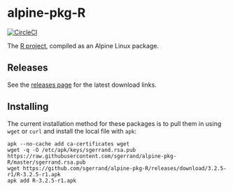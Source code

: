 # alpine-pkg-R

[![CircleCI](https://img.shields.io/circleci/project/sgerrand/alpine-pkg-R/master.svg)](https://circleci.com/gh/sgerrand/alpine-pkg-R)

The [R project][r-project], compiled as an Alpine Linux package.

## Releases

See the [releases page][releases] for the latest download links.

## Installing

The current installation method for these packages is to pull them in using
`wget` or `curl` and install the local file with `apk`:

    apk --no-cache add ca-certificates wget
    wget -q -O /etc/apk/keys/sgerrand.rsa.pub https://raw.githubusercontent.com/sgerrand/alpine-pkg-R/master/sgerrand.rsa.pub
    wget https://github.com/sgerrand/alpine-pkg-R/releases/download/3.2.5-r1/R-3.2.5-r1.apk
    apk add R-3.2.5-r1.apk

[r-project]: http://www.r-project.org/
[releases]: https://github.com/sgerrand/alpine-pkg-R/releases/
